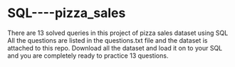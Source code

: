 # SQL----pizza_sales
There are 13 solved queries in this project of pizza sales dataset using SQL
All the questions are listed in the questions.txt file and the dataset is attached to this repo.
Download all the dataset and load it on to your SQL and you are completely ready to practice 13 questions. 
